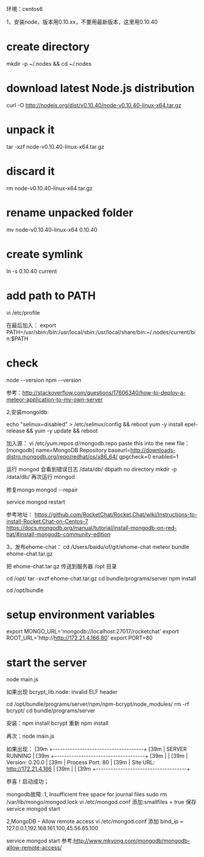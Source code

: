 环境：centos6

1，安装node，版本用0.10.xx，不要用最新版本，这里用0.10.40

# create directory
mkdir -p ~/.nodes && cd ~/.nodes

# download latest Node.js distribution
curl -O http://nodejs.org/dist/v0.10.40/node-v0.10.40-linux-x64.tar.gz

# unpack it
tar -xzf node-v0.10.40-linux-x64.tar.gz

# discard it
rm node-v0.10.40-linux-x64.tar.gz

# rename unpacked folder
mv node-v0.10.40-linux-x64 0.10.40

# create symlink
ln -s 0.10.40 current

# add path to PATH

vi /etc/profile

在最后加入：
export   PATH=/usr/sbin:/bin:/usr/local/sbin:/usr/local/share/bin:~/.nodes/current/bin:$PATH

# check
node --version
npm --version

参考：http://stackoverflow.com/questions/17606340/how-to-deploy-a-meteor-application-to-my-own-server

2,安装mongoldb:

echo "selinux=disabled" > /etc/selinux/config && reboot
yum -y install epel-release  && yum -y update && reboot

加入源：
vi /etc/yum.repos.d/mongodb.repo
paste this into the new file：
[mongodb]
name=MongoDB Repository
baseurl=http://downloads-distro.mongodb.org/repo/redhat/os/x86_64/
gpgcheck=0
enabled=1

运行  mongod
会看到错误日志  /data/db/ dbpath no directory
mkdir -p /data/db/
再次运行 mongod

修复mongo
mongod --repair

service mongod restart

参考地址：
https://github.com/RocketChat/Rocket.Chat/wiki/Instructions-to-install-Rocket.Chat-on-Centos-7
https://docs.mongodb.org/manual/tutorial/install-mongodb-on-red-hat/#install-mongodb-community-edition

3，发布ehome-chat：
cd /Users/baidu/of/git/ehome-chat
meteor bundle ehome-chat.tar.gz

把  ehome-chat.tar.gz 传送到服务器 /opt 目录

cd /opt/
tar -xvzf ehome-chat.tar.gz
cd bundle/programs/server
npm install

cd /opt/bundle
# setup environment variables
export MONGO_URL='mongodb://localhost:27017/rocketchat'
export ROOT_URL='http://http://172.21.4.166:80'
export PORT=80

# start the server
node main.js

如果出现 bcrypt_lib.node: invalid ELF header

cd  /opt/bundle/programs/server/npm/npm-bcrypt/node_modules/
rm -rf bcrypt/
cd bundle/programs/server

安装：npm install bcrypt
重新  npm install

再次：node main.js

如果出现：
[39m +-------------------------------------+
[39m |            SERVER RUNNING           |
[39m +-------------------------------------+
[39m |                                     |
[39m |       Version: 0.20.0               |
[39m |  Process Port: 80                   |
[39m |      Site URL: http://172.21.4.166  |
[39m |                                     |
[39m +-------------------------------------+

恭喜！启动成功；

mongodb故障:
1, Insufficient free space for journal files
sudo rm /var/lib/mongo/mongod.lock
vi /etc/mongod.conf 
添加:smallfiles = true
保存
service mongod start

2,MongoDB – Allow remote access
vi /etc/mongod.conf
添加
bind_ip = 127.0.0.1,192.168.161.100,45.56.65.100

service mongod start
参考:http://www.mkyong.com/mongodb/mongodb-allow-remote-access/


